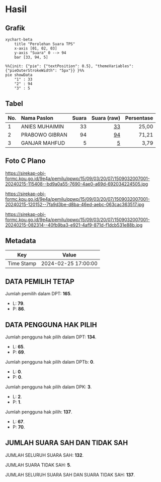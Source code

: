 # Hasil

## Grafik

```mermaid
xychart-beta
    title "Perolehan Suara TPS"
    x-axis [01, 02, 03]
    y-axis "Suara" 0 --> 94
    bar [33, 94, 5]
```

```mermaid
%%{init: {"pie": {"textPosition": 0.5}, "themeVariables": {"pieOuterStrokeWidth": "5px"}} }%%
pie showData
    "1" : 33
    "2" : 94
    "3" : 5
```

## Tabel

| No. | Nama Paslon    | Suara | Suara (raw) | Persentase |
|:--- |:-------------- | -----:| -----------:| ----------:|
| 1   | ANIES MUHAIMIN | 33    | [33][p-1]   | 25,00      |
| 2   | PRABOWO GIBRAN | 94    | [94][p-2]   | 71,21      |
| 3   | GANJAR MAHFUD  | 5     | [5][p-3]    | 3,79       |


[p-1]: https://github.com/gigit-pemilu/pemilu-2024-15-jambi/blob/main/pilpres/hitung-suara/sub/15-jambi/sub/09-tebo/sub/03-tebo-ulu/sub/2007-tanjung-aur/sub/001-tps/sub/paslon-1.txt
[p-2]: https://github.com/gigit-pemilu/pemilu-2024-15-jambi/blob/main/pilpres/hitung-suara/sub/15-jambi/sub/09-tebo/sub/03-tebo-ulu/sub/2007-tanjung-aur/sub/001-tps/sub/paslon-2.txt
[p-3]: https://github.com/gigit-pemilu/pemilu-2024-15-jambi/blob/main/pilpres/hitung-suara/sub/15-jambi/sub/09-tebo/sub/03-tebo-ulu/sub/2007-tanjung-aur/sub/001-tps/sub/paslon-3.txt

## Foto C Plano

https://sirekap-obj-formc.kpu.go.id/9e4a/pemilu/ppwp/15/09/03/20/07/1509032007001-20240215-115408--bd9a0a55-7690-4ae0-a69d-692034224505.jpg

https://sirekap-obj-formc.kpu.go.id/9e4a/pemilu/ppwp/15/09/03/20/07/1509032007001-20240215-120152--7fa9d3be-d8ba-46ed-aebc-063cac363517.jpg

https://sirekap-obj-formc.kpu.go.id/9e4a/pemilu/ppwp/15/09/03/20/07/1509032007001-20240215-082314--40fb9ba3-e921-4af9-871d-f1dcb531e88b.jpg


## Metadata

| Key        | Value               |
| ---------- | ------------------- |
| Time Stamp | 2024-02-25 17:00:00 |


## DATA PEMILIH TETAP

Jumlah pemilih dalam DPT: **165**.
 * L: **79**.
 * P: **86**.

## DATA PENGGUNA HAK PILIH

Jumlah pengguna hak pilih dalam DPT: **134**.
 * L: **65**.
 * P: **69**.

Jumlah pengguna hak pilih dalam DPTb: **0**.
 * L: **0**.
 * P: **0**.

Jumlah pengguna hak pilih dalam DPK: **3**.
 * L: **2**.
 * P: **1**.

Jumlah pengguna hak pilih: **137**.
 * L: **67**.
 * P: **70**.

## JUMLAH SUARA SAH DAN TIDAK SAH

JUMLAH SELURUH SUARA SAH: **132**.

JUMLAH SUARA TIDAK SAH: **5**.

JUMLAH SELURUH SUARA SAH DAN SUARA TIDAK SAH: **137**.


